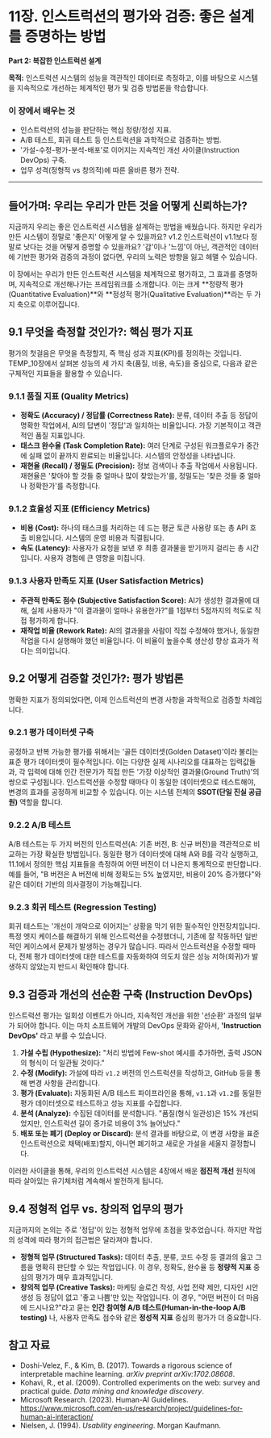 # 11장. 인스트럭션의 평가와 검증: 좋은 설계를 증명하는 방법

**Part 2: 복잡한 인스트럭션 설계**

**목적:** 인스트럭션 시스템의 성능을 객관적인 데이터로 측정하고, 이를 바탕으로 시스템을 지속적으로 개선하는 체계적인 평가 및 검증 방법론을 학습합니다.

### 이 장에서 배우는 것
- 인스트럭션의 성능을 판단하는 핵심 정량/정성 지표.
- A/B 테스트, 회귀 테스트 등 인스트럭션을 과학적으로 검증하는 방법.
- '가설-수정-평가-분석-배포'로 이어지는 지속적인 개선 사이클(Instruction DevOps) 구축.
- 업무 성격(정형적 vs 창의적)에 따른 올바른 평가 전략.

---

## 들어가며: 우리는 우리가 만든 것을 어떻게 신뢰하는가?

지금까지 우리는 좋은 인스트럭션 시스템을 설계하는 방법을 배웠습니다. 하지만 우리가 만든 시스템이 정말로 '좋은지' 어떻게 알 수 있을까요? v1.2 인스트럭션이 v1.1보다 정말로 낫다는 것을 어떻게 증명할 수 있을까요? '감'이나 '느낌'이 아닌, 객관적인 데이터에 기반한 평가와 검증의 과정이 없다면, 우리의 노력은 방향을 잃고 헤맬 수 있습니다.

이 장에서는 우리가 만든 인스트럭션 시스템을 체계적으로 평가하고, 그 효과를 증명하며, 지속적으로 개선해나가는 프레임워크를 소개합니다. 이는 크게 **정량적 평가(Quantitative Evaluation)**와 **정성적 평가(Qualitative Evaluation)**라는 두 가지 축으로 이루어집니다.

## 9.1 무엇을 측정할 것인가?: 핵심 평가 지표

평가의 첫걸음은 무엇을 측정할지, 즉 핵심 성과 지표(KPI)를 정의하는 것입니다. TEMP_10장에서 살펴본 성능의 세 가지 축(품질, 비용, 속도)을 중심으로, 다음과 같은 구체적인 지표들을 활용할 수 있습니다.

### 9.1.1 품질 지표 (Quality Metrics)
- **정확도 (Accuracy) / 정답률 (Correctness Rate):** 분류, 데이터 추출 등 정답이 명확한 작업에서, AI의 답변이 '정답'과 일치하는 비율입니다. 가장 기본적이고 객관적인 품질 지표입니다.
- **태스크 완수율 (Task Completion Rate):** 여러 단계로 구성된 워크플로우가 중간에 실패 없이 끝까지 완료되는 비율입니다. 시스템의 안정성을 나타냅니다.
- **재현율 (Recall) / 정밀도 (Precision):** 정보 검색이나 추출 작업에서 사용됩니다. 재현율은 '찾아야 할 것들 중 얼마나 많이 찾았는가'를, 정밀도는 '찾은 것들 중 얼마나 정확한가'를 측정합니다.

### 9.1.2 효율성 지표 (Efficiency Metrics)
- **비용 (Cost):** 하나의 태스크를 처리하는 데 드는 평균 토큰 사용량 또는 총 API 호출 비용입니다. 시스템의 운영 비용과 직결됩니다.
- **속도 (Latency):** 사용자가 요청을 보낸 후 최종 결과물을 받기까지 걸리는 총 시간입니다. 사용자 경험에 큰 영향을 미칩니다.

### 9.1.3 사용자 만족도 지표 (User Satisfaction Metrics)
- **주관적 만족도 점수 (Subjective Satisfaction Score):** AI가 생성한 결과물에 대해, 실제 사용자가 "이 결과물이 얼마나 유용한가?"를 1점부터 5점까지의 척도로 직접 평가하게 합니다.
- **재작업 비율 (Rework Rate):** AI의 결과물을 사람이 직접 수정해야 했거나, 동일한 작업을 다시 실행해야 했던 비율입니다. 이 비율이 높을수록 생산성 향상 효과가 적다는 의미입니다.

## 9.2 어떻게 검증할 것인가?: 평가 방법론

명확한 지표가 정의되었다면, 이제 인스트럭션의 변경 사항을 과학적으로 검증할 차례입니다.

### 9.2.1 평가 데이터셋 구축

공정하고 반복 가능한 평가를 위해서는 '골든 데이터셋(Golden Dataset)'이라 불리는 표준 평가 데이터셋이 필수적입니다. 이는 다양한 실제 시나리오를 대표하는 입력값들과, 각 입력에 대해 인간 전문가가 직접 만든 '가장 이상적인 결과물(Ground Truth)'의 쌍으로 구성됩니다. 인스트럭션을 수정할 때마다 이 동일한 데이터셋으로 테스트해야, 변경의 효과를 공정하게 비교할 수 있습니다. 이는 시스템 전체의 **SSOT(단일 진실 공급원)** 역할을 합니다.

### 9.2.2 A/B 테스트

A/B 테스트는 두 가지 버전의 인스트럭션(A: 기존 버전, B: 신규 버전)을 객관적으로 비교하는 가장 확실한 방법입니다. 동일한 평가 데이터셋에 대해 A와 B를 각각 실행하고, 11.1에서 정의한 핵심 지표들을 측정하여 어떤 버전이 더 나은지 통계적으로 판단합니다. 예를 들어, "B 버전은 A 버전에 비해 정확도는 5% 높였지만, 비용이 20% 증가했다"와 같은 데이터 기반의 의사결정이 가능해집니다.

### 9.2.3 회귀 테스트 (Regression Testing)

회귀 테스트는 '개선이 개악으로 이어지는' 상황을 막기 위한 필수적인 안전장치입니다. 특정 엣지 케이스를 해결하기 위해 인스트럭션을 수정했더니, 기존에 잘 작동하던 일반적인 케이스에서 문제가 발생하는 경우가 많습니다. 따라서 인스트럭션을 수정할 때마다, 전체 평가 데이터셋에 대한 테스트를 자동화하여 의도치 않은 성능 저하(회귀)가 발생하지 않았는지 반드시 확인해야 합니다.

## 9.3 검증과 개선의 선순환 구축 (Instruction DevOps)

인스트럭션 평가는 일회성 이벤트가 아니라, 지속적인 개선을 위한 '선순환' 과정의 일부가 되어야 합니다. 이는 마치 소프트웨어 개발의 DevOps 문화와 같아서, **'Instruction DevOps'** 라고 부를 수 있습니다.

1.  **가설 수립 (Hypothesize):** "처리 방법에 Few-shot 예시를 추가하면, 출력 JSON의 형식이 더 일관될 것이다."
2.  **수정 (Modify):** 가설에 따라 `v1.2` 버전의 인스트럭션을 작성하고, GitHub 등을 통해 변경 사항을 관리합니다.
3.  **평가 (Evaluate):** 자동화된 A/B 테스트 파이프라인을 통해, `v1.1`과 `v1.2`를 동일한 평가 데이터셋으로 테스트하고 성능 지표를 수집합니다.
4.  **분석 (Analyze):** 수집된 데이터를 분석합니다. "품질(형식 일관성)은 15% 개선되었지만, 인스트럭션 길이 증가로 비용이 3% 늘어났다."
5.  **배포 또는 폐기 (Deploy or Discard):** 분석 결과를 바탕으로, 이 변경 사항을 표준 인스트럭션으로 채택(배포)할지, 아니면 폐기하고 새로운 가설을 세울지 결정합니다.

이러한 사이클을 통해, 우리의 인스트럭션 시스템은 4장에서 배운 **점진적 개선** 원칙에 따라 살아있는 유기체처럼 계속해서 발전하게 됩니다.

## 9.4 정형적 업무 vs. 창의적 업무의 평가

지금까지의 논의는 주로 '정답'이 있는 정형적 업무에 초점을 맞추었습니다. 하지만 작업의 성격에 따라 평가의 접근법은 달라져야 합니다.

- **정형적 업무 (Structured Tasks):** 데이터 추출, 분류, 코드 수정 등 결과의 옳고 그름을 명확히 판단할 수 있는 작업입니다. 이 경우, 정확도, 완수율 등 **정량적 지표** 중심의 평가가 매우 효과적입니다.
- **창의적 업무 (Creative Tasks):** 마케팅 슬로건 작성, 사업 전략 제안, 디자인 시안 생성 등 정답이 없고 '좋고 나쁨'만 있는 작업입니다. 이 경우, "어떤 버전이 더 마음에 드시나요?"라고 묻는 **인간 참여형 A/B 테스트(Human-in-the-loop A/B testing)** 나, 사용자 만족도 점수와 같은 **정성적 지표** 중심의 평가가 더 중요합니다.

## 참고 자료

- Doshi-Velez, F., & Kim, B. (2017). Towards a rigorous science of interpretable machine learning. *arXiv preprint arXiv:1702.08608*.
- Kohavi, R., et al. (2009). Controlled experiments on the web: survey and practical guide. *Data mining and knowledge discovery*.
- Microsoft Research. (2023). Human-AI Guidelines. https://www.microsoft.com/en-us/research/project/guidelines-for-human-ai-interaction/
- Nielsen, J. (1994). *Usability engineering*. Morgan Kaufmann.
